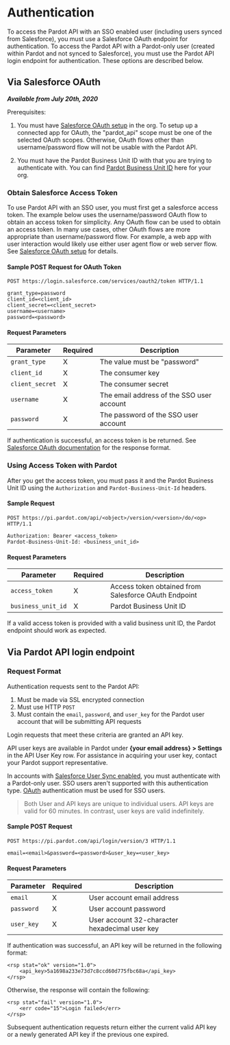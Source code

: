 # Authentication

To access the Pardot API with an SSO enabled user (including users synced from Salesforce), you must use a Salesforce OAuth endpoint for authentication. To access the Pardot API with a Pardot-only user (created within Pardot and not synced to Salesforce), you must use the Pardot API login endpoint for authentication. These options are described below.

## Via Salesforce OAuth

_**Available from July 20th, 2020**_

Prerequisites:

1. You must have [Salesforce OAuth setup](https://developer.salesforce.com/docs/atlas.en-us.api_rest.meta/api_rest/intro_oauth_and_connected_apps.htm) in the org. To setup up a connected app for OAuth, the "pardot_api" scope must be one of the selected OAuth scopes. Otherwise, OAuth flows other than username/password flow will not be usable with the Pardot API.

2. You must have the Pardot Business Unit ID with that you are trying to authenticate with. You can find [Pardot Business Unit ID](https://login.salesforce.com/lightning/setup/PardotAccountSetup/home) here for your org.

### Obtain Salesforce Access Token

To use Pardot API with an SSO user, you must first get a salesforce access token. The example below uses the username/password OAuth flow to obtain an access token for simplicity. Any OAuth flow can be used to obtain an access token. In many use cases, other OAuth flows are more appropriate than username/password flow. For example, a web app with user interaction would likely use either user agent flow or web server flow. See [Salesforce OAuth setup](https://help.salesforce.com/articleView?id=remoteaccess_oauth_flows.htm) for details.

#### Sample POST Request for OAuth Token

```
POST https://login.salesforce.com/services/oauth2/token HTTP/1.1

grant_type=password
client_id=<client_id>
client_secret=<client_secret>
username=<username>
password=<password>
```

#### Request Parameters

| **Parameter**  | **Required**   | **Description**                                              |
| -------------  | -------------- | ------------------------------------------------------------ |
| `grant_type`   | X 	          | The value must be "password"			                     |
| `client_id`    | X              | The consumer key  				                             |
| `client_secret`| X              | The consumer secret 										 |
| `username`	 | X              | The email address of the SSO user account 					 |
| `password`	 | X              | The password of the SSO user account 						 |

If authentication is successful, an access token is be returned. See [Salesforce OAuth documentation](https://help.salesforce.com/articleView?id=remoteaccess_oauth_username_password_flow.htm) for the response format.

### Using Access Token with Pardot

After you get the access token, you must pass it and the Pardot Business Unit ID using the `Authorization` and `Pardot-Business-Unit-Id` headers.

#### Sample Request

```
POST https://pi.pardot.com/api/<object>/version/<version>/do/<op> HTTP/1.1

Authorization: Bearer <access_token>
Pardot-Business-Unit-Id: <business_unit_id>
```

#### Request Parameters

| **Parameter** 	| **Required**   | **Description**                                              |
| ------------- 	| -------------- | ------------------------------------------------------------ |
| `access_token`	| X              | Access token obtained from Salesforce OAuth Endpoint         |
| `business_unit_id`| X              | Pardot Business Unit ID 			                            |


If a valid access token is provided with a valid business unit ID, the Pardot endpoint should work as expected.

## Via Pardot API login endpoint

### Request Format

Authentication requests sent to the Pardot API:

1.  Must be made via SSL encrypted connection
2.  Must use HTTP `POST`
3.  Must contain the `email`, `password`, and `user_key` for the Pardot user account that will be submitting API requests

Login requests that meet these criteria are granted an API key.

API user keys are available in Pardot under **{your email address} > Settings** in the API User Key row. For assistance in acquiring your user key, contact your Pardot support representative.

In accounts with [Salesforce User Sync enabled](https://help.salesforce.com/articleView?id=pardot_sf_connector_setup_user_sync_considerations.htm&type=5), you must authenticate with a Pardot-only user. SSO users aren't supported with this authentication type. [OAuth](#via-salesforce-oauth) authentication must be used for SSO users.

> Both User and API keys are unique to individual users. API keys are valid for 60 minutes. In contrast, user keys are valid indefinitely.

#### Sample POST Request

```
POST https://pi.pardot.com/api/login/version/3 HTTP/1.1

email=<email>&password=<password>&user_key=<user_key>
```

#### Request Parameters

| **Parameter** | **Required**   | **Description**                                              |
| -- | --- | --- |
| `email`       | X | User account email address |
| `password`    | X | User account password |
| `user_key`    | X | User account 32-character hexadecimal user key |

If authentication was successful, an API key will be returned in the following format:

```
<rsp stat="ok" version="1.0">
    <api_key>5a1698a233e73d7c8ccd60d775fbc68a</api_key>
</rsp>
```

Otherwise, the response will contain the following:

```
<rsp stat="fail" version="1.0">
    <err code="15">Login failed</err>
</rsp>
```

Subsequent authentication requests return either the current valid API key or a newly generated API key if the previous one expired.
